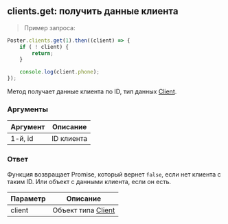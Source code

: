 ## clients.get: получить данные клиента

> Пример запроса:

```javascript
Poster.clients.get(1).then((client) => {
	if ( ! client) {
		return;
	}

	console.log(client.phone);
});
```

Метод получает данные клиента по ID, тип данных [Client](/docs/v3/pos/types/client).

### Аргументы

Аргумент | Описание
-------- | --------
1-й, id | ID клиента

### Ответ

Функция возвращает Promise, который вернет `false`, если нет клиента с таким ID. Или объект с данными клиента, если он есть.

Параметр | Описание
-------- | --------
client | Объект типа [Client](/docs/v3/pos/types/client)
